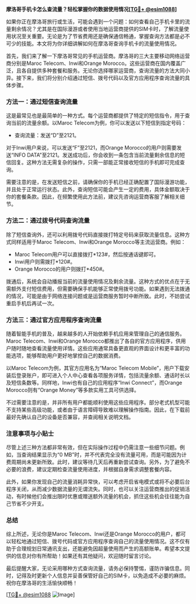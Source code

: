 **摩洛哥手机卡怎么查流量？轻松掌握你的数据使用情况[[TG💪+ @esim1088](https://t.me/s/esim1088)]**

如果你正在摩洛哥旅行或生活，可能会遇到一个问题：如何查看自己手机卡里的流量剩余情况？尤其是在国际漫游或者使用当地运营商提供的SIM卡时，了解流量使用状况至关重要。无论是为了节省费用还是确保通信畅通，掌握查询方法都是必不可少的技能。本文将为你详细讲解如何在摩洛哥查询手机卡的流量使用情况。

首先，我们来了解一下摩洛哥常见的手机运营商。摩洛哥的三大主要移动网络运营商分别是Maroc Telecom、Inwi和Orange Morocco。这些运营商在国内覆盖广泛，且各自提供多种套餐和服务。无论你选择哪家运营商，查询流量的方法大同小异。接下来，我们将分别介绍通过短信、拨号代码以及官方应用程序查询流量的具体步骤。

### 方法一：通过短信查询流量

这是最常见也是最简单的一种方式。每个运营商都提供了特定的短信指令，用于查询当前的流量余额。以Maroc Telecom为例，你可以发送以下短信到指定号码：

- 查询流量：发送“D”至2121。

对于Inwi用户来说，可以发送“F”至2121，而Orange Morocco的用户则需要发送“INFO DATA”至2121。发送成功后，你会收到一条包含当前流量剩余信息的短信回复。这种方法无需复杂的操作，只需一部能正常接收短信的手机即可完成查询。

需要注意的是，在发送短信之前，请确保你的手机已经正确配置了国际漫游功能，并且处于正常运行状态。此外，查询短信可能会产生一定的费用，具体金额取决于你的套餐条款。因此，在频繁使用此方法前，建议先咨询运营商客服了解相关细节。

### 方法二：通过拨号代码查询流量

除了短信查询外，还可以利用拨号代码直接拨打特定号码来获取流量信息。这种方式同样适用于Maroc Telecom、Inwi和Orange Morocco等主流运营商。例如：

- Maroc Telecom用户可以直接拨打*123#，然后按通话键即可。
- Inwi用户则需拨打*120#。
- Orange Morocco的用户则拨打*450#。

拨通后，系统会自动播报当前的流量使用情况及剩余流量。这种方式的优点在于无需额外支付短信费用，但需要确保手机能够正常使用拨号功能。如果遇到无法拨通的情况，可能是由于网络连接问题或是运营商服务暂时中断所致。此时，不妨尝试重启手机后再试一次。

### 方法三：通过官方应用程序查询流量

随着智能手机的普及，越来越多的人开始依赖手机应用来管理自己的通信服务。Maroc Telecom、Inwi和Orange Morocco都推出了各自的官方应用程序，供用户随时随地查看流量使用详情。这些应用通常具备更直观的界面设计和更丰富的功能选项，能够帮助用户更好地掌控自己的数据消费。

以Maroc Telecom为例，其官方应用名为“Maroc Telecom Mobile”，用户下载安装后登录账户，即可进入个人中心查看各项服务详情，包括流量余额、通话时长以及短信条数等。同样地，Inwi也有自己的应用程序“Inwi Connect”，而Orange Morocco则有“Orange Money”等多款实用工具可供选择。

不过需要注意的是，并非所有用户都能顺利使用这些应用程序。部分老式机型可能不支持某些高级功能，或者由于语言障碍导致难以理解操作指南。因此，在下载前最好先确认自己的设备是否兼容，并查阅相关说明文档。

### 注意事项与小贴士

尽管上述三种方法都非常有效，但在实际操作过程中仍需注意一些细节问题。例如，当查询结果显示为“0 MB”时，并不代表完全没有流量可用，而是可能因为计费周期尚未更新所致。此时，建议等待几天后再重新尝试查询。另外，为了避免不必要的浪费，建议定期检查流量使用进度，并根据自身需求调整套餐内容。

此外，如果你发现自己的流量消耗异常快，可以考虑开启省电模式或将不必要后台程序关闭，从而减少数据流量的无谓流失。同时，也可以关注运营商推出的促销活动，有时候他们会推出限时优惠或赠送额外流量的机会，抓住这些机会往往能为自己节省不少开支。

### 总结

综上所述，无论你是Maroc Telecom、Inwi还是Orange Morocco的用户，都可以轻松地通过短信、拨号代码或官方应用程序查询自己的流量使用情况。这不仅有助于合理规划日常通讯支出，还能避免因超量使用而产生的高额账单。希望本文提供的信息对你有所帮助！如果还有其他疑问，欢迎随时留言讨论。

最后提醒大家，无论采用哪种方式查询流量，请务必保持警惕，谨防诈骗信息。同时，记得及时更新个人信息并妥善保管好自己的SIM卡，以免造成不必要的麻烦。祝你在摩洛哥的生活愉快顺畅！

[[TG💪+ @esim1088](https://t.me/s/esim1088) ![Image](https://i.postimg.cc/4NQfJmqS/Snipaste-2025-05-13-00-14-12.png)]